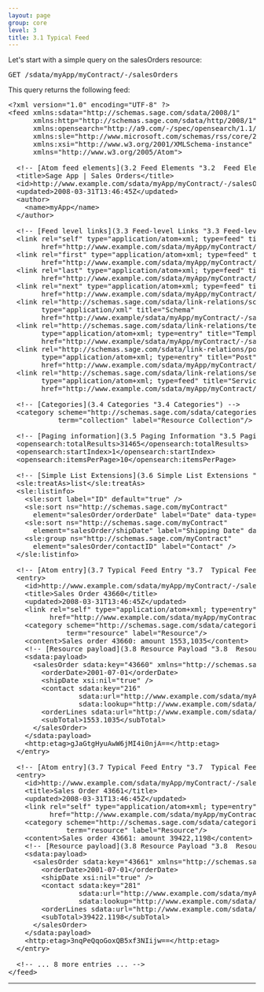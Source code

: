 ```yaml
---
layout: page
group: core
level: 3
title: 3.1 Typical Feed
---
```


Let's start with&nbsp;a simple query on the salesOrders resource:

<pre>GET /sdata/myApp/myContract/-/salesOrders</pre>

This query returns the following feed:

<pre>&lt;?xml version="1.0" encoding="UTF-8" ?&gt;
&lt;feed xmlns:sdata="http://schemas.sage.com/sdata/2008/1" 
      xmlns:http="http://schemas.sage.com/sdata/http/2008/1" 
&nbsp;&nbsp;&nbsp;&nbsp;&nbsp; xmlns:opensearch="http://a9.com/-/spec/opensearch/1.1/"
      xmlns:sle="http://www.microsoft.com/schemas/rss/core/2005" 
      xmlns:xsi="http://www.w3.org/2001/XMLSchema-instance"
&nbsp;&nbsp;&nbsp;&nbsp;&nbsp; xmlns="http://www.w3.org/2005/Atom"&gt;

  &lt;!-- [Atom feed elements](3.2 Feed Elements "3.2  Feed Elements") --&gt;
&nbsp; &lt;title&gt;Sage App | Sales Orders&lt;/title&gt;
&nbsp; &lt;id&gt;http://www.example.com/sdata/myApp/myContract/-/salesOrders&lt;/id&gt;
&nbsp; &lt;updated&gt;2008-03-31T13:46:45Z&lt;/updated&gt;
  &lt;author&gt;
    &lt;name&gt;myApp&lt;/name&gt;
  &lt;/author&gt;

  &lt;!-- [Feed level links](3.3 Feed-level Links "3.3 Feed-level Links") --&gt;
  &lt;link rel="self" type="application/atom+xml; type=feed" title="Refresh" 
&nbsp;&nbsp;&nbsp;&nbsp;&nbsp;&nbsp;&nbsp; href="http://www.example.com/sdata/myApp/myContract/-/salesOrders" /&gt;
&nbsp; &lt;link rel="first" type="application/atom+xml; type=feed" title="First Page" 
&nbsp;&nbsp;&nbsp;&nbsp;&nbsp;&nbsp;&nbsp; href="http://www.example.com/sdata/myApp/myContract/-/salesOrders?startIndex=1&amp;amp;count=10" /&gt;
&nbsp; &lt;link rel="last" type="application/atom+xml; type=feed" title="Last Page" 
&nbsp;&nbsp;&nbsp;&nbsp;&nbsp;&nbsp;&nbsp; href="http://www.example.com/sdata/myApp/myContract/-/salesOrders?startIndex=31461&amp;amp;count=10" /&gt;
&nbsp; &lt;link rel="next" type="application/atom+xml; type=feed" title="Next Page" 
&nbsp;&nbsp;&nbsp;&nbsp;&nbsp;&nbsp;&nbsp; href="http://www.example.com/sdata/myApp/myContract/-/salesOrders?startIndex=11&amp;amp;count=10" /&gt;
&nbsp; &lt;link rel="http://schemas.sage.com/sdata/link-relations/schema" 
&nbsp;&nbsp;&nbsp;&nbsp;&nbsp;&nbsp;&nbsp; type="application/xml" title="Schema" 
&nbsp;&nbsp;&nbsp;&nbsp;&nbsp;&nbsp;&nbsp; href="http://www.example/sdata/myApp/myContract/-/salesOrders/$schema?version=5" /&gt;
&nbsp; &lt;link rel="http://schemas.sage.com/sdata/link-relations/template" 
&nbsp;&nbsp;&nbsp;&nbsp;&nbsp;&nbsp;&nbsp; type="application/atom+xml; type=entry" title="Template" 
&nbsp;&nbsp;&nbsp;&nbsp;&nbsp;&nbsp;&nbsp; href="http://www.example/sdata/myApp/myContract/-/salesOrders/$template" /&gt;
&nbsp; &lt;link rel="http://schemas.sage.com/sdata/link-relations/post" 
&nbsp;&nbsp;&nbsp;&nbsp;&nbsp;&nbsp;&nbsp; type="application/atom+xml; type=entry" title="Post" 
&nbsp;&nbsp;&nbsp;&nbsp;&nbsp;&nbsp;&nbsp; href="http://www.example.com/sdata/myApp/myContract/-/salesOrders" /&gt;
&nbsp; &lt;link rel="http://schemas.sage.com/sdata/link-relations/service" 
&nbsp;&nbsp;&nbsp;&nbsp;&nbsp;&nbsp;&nbsp; type="application/atom+xml; type=feed" title="Service" 
&nbsp;&nbsp;&nbsp;&nbsp;&nbsp;&nbsp;&nbsp; href="http://www.example.com/sdata/myApp/myContract/-/salesOrders/$service" /&gt;

  &lt;!-- [Categories](3.4 Categories "3.4 Categories") --&gt;
  &lt;category scheme="http://schemas.sage.com/sdata/categories" 
            term="collection" label="Resource Collection"/&gt;

  &lt;!-- [Paging information](3.5 Paging Information "3.5 Paging Information") --&gt;
&nbsp; &lt;opensearch:totalResults&gt;31465&lt;/opensearch:totalResults&gt;
&nbsp; &lt;opensearch:startIndex&gt;1&lt;/opensearch:startIndex&gt;
&nbsp; &lt;opensearch:itemsPerPage&gt;10&lt;/opensearch:itemsPerPage&gt;

  &lt;!-- [Simple List Extensions](3.6 Simple List Extensions "3.6 Simple List Extensions") --&gt;
  &lt;sle:treatAs&gt;list&lt;/sle:treatAs&gt;
&nbsp;&nbsp;&lt;sle:listinfo&gt;
&nbsp;&nbsp;&nbsp;&nbsp;&lt;sle:sort label="ID" default="true" /&gt;
&nbsp;&nbsp;&nbsp;&nbsp;&lt;sle:sort ns="http://schemas.sage.com/myContract" 
      element="salesOrder/orderDate" label="Date" data-type="date" /&gt;
&nbsp;&nbsp;&nbsp;&nbsp;&lt;sle:sort ns="http://schemas.sage.com/myContract" 
      element="salesOrder/shipDate" label="Shipping Date" data-type="date" /&gt;
&nbsp;&nbsp;&nbsp;&nbsp;&lt;sle:group ns="http://schemas.sage.com/myContract" 
      element="salesOrder/contactID" label="Contact" /&gt;
&nbsp;&nbsp;&lt;/sle:listinfo&gt; 

  &lt;!-- [Atom entry](3.7 Typical Feed Entry "3.7  Typical Feed Entry") --&gt;
&nbsp; &lt;entry&gt;
&nbsp;&nbsp;&nbsp; &lt;id&gt;http://www.example.com/sdata/myApp/myContract/-/salesOrders('43660')&lt;/id&gt;
&nbsp;&nbsp;&nbsp; &lt;title&gt;Sales Order 43660&lt;/title&gt;
&nbsp;&nbsp;&nbsp; &lt;updated&gt;2008-03-31T13:46:45Z&lt;/updated&gt;
&nbsp;&nbsp;&nbsp; &lt;link rel="self" type="application/atom+xml; type=entry" title="self" 
&nbsp;&nbsp;&nbsp;&nbsp;&nbsp;&nbsp;&nbsp;&nbsp;&nbsp; href="http://www.example.com/sdata/myApp/myContract/-/salesOrders('43660')" /&gt;
    &lt;category scheme="http://schemas.sage.com/sdata/categories" 
              term="resource" label="Resource"/&gt;
&nbsp;&nbsp;&nbsp; &lt;content&gt;Sales order 43660: amount 1553,1035&lt;/content&gt;
    &lt;!-- [Resource payload](3.8 Resource Payload "3.8  Resource Payload") --&gt;
    &lt;sdata:payload&gt;
      &lt;salesOrder sdata:key="43660" xmlns="http://schemas.sage.com/myContract"&gt;
        &lt;orderDate&gt;2001-07-01&lt;/orderDate&gt;
        &lt;shipDate xsi:nil="true" /&gt;
        &lt;contact sdata:key="216" 
                 sdata:url="http://www.example.com/sdata/myApp/myContract/-/contacts('216')" 
                 sdata:lookup="http://www.example.com/sdata/myApp/myContract/-/contacts"/&gt;
        &lt;orderLines sdata:url="http://www.example.com/sdata/myApp/myContract/-/salesOrderLines?where=salesOrderID%20eq%2043660"/&gt;
        &lt;subTotal&gt;1553.1035&lt;/subTotal&gt;
      &lt;/salesOrder&gt;
    &lt;/sdata:payload&gt;
&nbsp;&nbsp;&nbsp; &lt;http:etag&gt;gJaGtgHyuAwW6jMI4i0njA==&lt;/http:etag&gt;
&nbsp; &lt;/entry&gt;

  &lt;!-- [Atom entry](3.7 Typical Feed Entry "3.7  Typical Feed Entry") --&gt;
&nbsp; &lt;entry&gt;
&nbsp;&nbsp;&nbsp; &lt;id&gt;http://www.example.com/sdata/myApp/myContract/-/salesOrders('43661')&lt;/id&gt;
&nbsp;&nbsp;&nbsp; &lt;title&gt;Sales Order 43661&lt;/title&gt;
&nbsp;&nbsp;&nbsp; &lt;updated&gt;2008-03-31T13:46:45Z&lt;/updated&gt;
&nbsp;&nbsp;&nbsp; &lt;link rel="self" type="application/atom+xml; type=entry" title="self" 
&nbsp;&nbsp;&nbsp;&nbsp;&nbsp;&nbsp;&nbsp;&nbsp;&nbsp; href="http://www.example.com/sdata/myApp/myContract/-/salesOrders('43661')" /&gt;
    &lt;category scheme="http://schemas.sage.com/sdata/categories" 
              term="resource" label="Resource"/&gt;
&nbsp;&nbsp;&nbsp; &lt;content&gt;Sales order 43661: amount 39422,1198&lt;/content&gt;
    &lt;!-- [Resource payload](3.8 Resource Payload "3.8  Resource Payload") --&gt;
    &lt;sdata:payload&gt;
      &lt;salesOrder sdata:key="43661" xmlns="http://schemas.sage.com/myContract"&gt;
        &lt;orderDate&gt;2001-07-01&lt;/orderDate&gt;
        &lt;shipDate xsi:nil="true" /&gt;
        &lt;contact sdata:key="281" 
                 sdata:url="http://www.example.com/sdata/myApp/myContract/-/contacts('281')" 
                 sdata:lookup="http://www.example.com/sdata/myApp/myContract/-/contacts" /&gt;
        &lt;orderLines sdata:url="http://www.example.com/sdata/myApp/myContract/-/salesOrderLines?where=salesOrderID%20eq%2043661"/&gt;
        &lt;subTotal&gt;39422.1198&lt;/subTotal&gt;
      &lt;/salesOrder&gt;
    &lt;/sdata:payload&gt;
&nbsp;&nbsp;&nbsp; &lt;http:etag&gt;3nqPeQqoGoxQB5xf3NIijw==&lt;/http:etag&gt;
&nbsp; &lt;/entry&gt;

&nbsp; &lt;!-- ... 8 more entries ... --&gt;
&lt;/feed&gt;</pre>

* * *